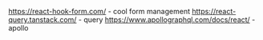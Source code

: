 https://react-hook-form.com/ - cool form management
https://react-query.tanstack.com/ - query 
https://www.apollographql.com/docs/react/ - apollo

